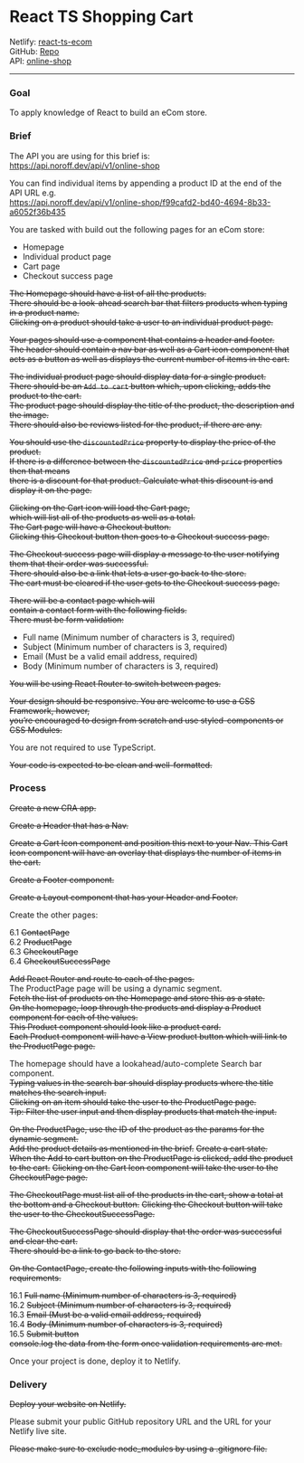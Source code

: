 # React TS Shopping Cart

Netlify: [react-ts-ecom](https://react-ts-ecom-cart.netlify.app/)  
GitHub: [Repo](https://github.com/WebDevSimplified/react-ts-shopping-cart)  
API: [online-shop](https://api.noroff.dev/api/v1/online-shop)  

---

### Goal
To apply knowledge of React to build an eCom store.

### Brief
The API you are using for this brief is:   
https://api.noroff.dev/api/v1/online-shop

You can find individual items by appending a product ID at the end of the API URL e.g.   
https://api.noroff.dev/api/v1/online-shop/f99cafd2-bd40-4694-8b33-a6052f36b435

You are tasked with build out the following pages for an eCom store:
* Homepage 
* Individual product page 
* Cart page 
* Checkout success page

~~The Homepage should have a list of all the products.   
There should be a look-ahead search bar that filters products when typing in a product name.   
Clicking on a product should take a user to an individual product page.~~

~~Your pages should use a <Layout> component that contains a header and footer.   
The header should contain a nav bar as well as a Cart icon component that   
acts as a button as well as displays the current number of items in the cart.~~

~~The individual product page should display data for a single product.~~   
~~There should be an `Add to cart` button which, upon clicking, adds the product to the cart.~~   
~~The product page should display the title of the product, the description and the image.~~   
~~There should also be reviews listed for the product, if there are any.~~   

~~You should use the `discountedPrice` property to display the price of the product.~~   
~~If there is a difference between the `discountedPrice` and `price` properties then that means   
there is a discount for that product. Calculate what this discount is and display it on the page.~~

~~Clicking on the Cart icon will load the Cart page,   
which will list all of the products as well as a total.~~   
~~The Cart page will have a Checkout button.~~   
~~Clicking this Checkout button then goes to a Checkout success page.~~

~~The Checkout success page will display a message to the user notifying them that their order was successful.~~   
~~There should also be a link that lets a user go back to the store.~~   
~~The cart must be cleared if the user gets to the Checkout success page.~~

~~There will be a contact page which will   
contain a contact form with the following fields.   
There must be form validation:~~
* Full name (Minimum number of characters is 3, required)  
* Subject (Minimum number of characters is 3, required)
* Email (Must be a valid email address, required)
* Body (Minimum number of characters is 3, required)

~~You will be using React Router to switch between pages.~~

~~Your design should be responsive. You are welcome to use a CSS Framework, however,   
you’re encouraged to design from scratch and use styled-components or CSS Modules.~~

You are not required to use TypeScript.

~~Your code is expected to be clean and well-formatted.~~

### Process
~~Create a new CRA app.~~

~~Create a Header that has a Nav.~~ 

~~Create a Cart Icon component and position this next to your Nav. This Cart Icon component will have an overlay that displays the number of items in the cart.~~ 

~~Create a Footer component.~~ 

~~Create a Layout component that has your Header and Footer.~~
 

Create the other pages:
 
6.1 ~~ContactPage~~  
6.2 ~~ProductPage~~  
6.3 ~~CheckoutPage~~  
6.4 ~~CheckoutSuccessPage~~  
 
~~Add React Router and route to each of the pages.~~    
The ProductPage page will be using a dynamic segment.   
~~Fetch the list of products on the Homepage and store this as a state.~~   
~~On the homepage, loop through the products and display a Product component for each of the values.~~   
~~This Product component should look like a product card.~~   
~~Each Product component will have a View product button which will link to the ProductPage page.~~ 

The homepage should have a lookahead/auto-complete Search bar component.   
~~Typing values in the search bar should display products where the title matches the search input.~~   
~~Clicking on an item should take the user to the ProductPage page.~~   
~~Tip: Filter the user input and then display products that match the input.~~ 

~~On the ProductPage, use the ID of the product as the params for the dynamic segment.~~   
~~Add the product details as mentioned in the brief.~~ 
~~Create a cart state.~~   
~~When the Add to cart button on the ProductPage is clicked, add the product to the cart.~~ 
~~Clicking on the Cart Icon component will take the user to the CheckoutPage page.~~ 

~~The CheckoutPage must list all of the products in the cart, show a total at the bottom and a Checkout button.~~ 
~~Clicking the Checkout button will take the user to the CheckoutSuccessPage.~~ 

~~The CheckoutSuccessPage should display that the order was successful and clear the cart.~~   
~~There should be a link to go back to the store.~~
 
~~On the ContactPage, create the following inputs with the following requirements.~~
 
16.1 ~~Full name (Minimum number of characters is 3, required)~~  
16.2 ~~Subject (Minimum number of characters is 3, required)~~  
16.3 ~~Email (Must be a valid email address, required)~~  
16.4 ~~Body (Minimum number of characters is 3, required)~~  
16.5 ~~Submit button~~   
~~console.log the data from the form once validation requirements are met.~~ 

Once your project is done, deploy it to Netlify.


### Delivery 
~~Deploy your website on Netlify.~~

Please submit your public GitHub repository URL and the URL for your Netlify live site.

~~Please make sure to exclude node_modules by using a .gitignore file.~~

